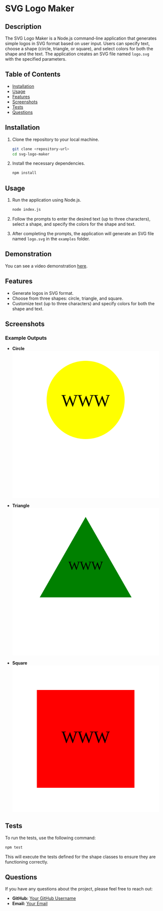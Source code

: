 # SVG Logo Maker

## Description

The SVG Logo Maker is a Node.js command-line application that generates simple logos in SVG format based on user input. Users can specify text, choose a shape (circle, triangle, or square), and select colors for both the shape and the text. The application creates an SVG file named `logo.svg` with the specified parameters.

## Table of Contents

- [Installation](#installation)
- [Usage](#usage)
- [Features](#features)
- [Screenshots](#screenshots)
- [Tests](#tests)
- [Questions](#questions)

## Installation

1. Clone the repository to your local machine.
    ```bash
    git clone <repository-url>
    cd svg-logo-maker
    ```

2. Install the necessary dependencies.
    ```bash
    npm install
    ```

## Usage

1. Run the application using Node.js.
    ```bash
    node index.js
    ```

2. Follow the prompts to enter the desired text (up to three characters), select a shape, and specify the colors for the shape and text.

3. After completing the prompts, the application will generate an SVG file named `logo.svg` in the `examples` folder.

## Demonstration
You can see a video demonstration [here](https://drive.google.com/file/d/1jXS0WZy69PlO-ZNHFdQ5AQ7rIhj5l4mV/view).

## Features

- Generate logos in SVG format.
- Choose from three shapes: circle, triangle, and square.
- Customize text (up to three characters) and specify colors for both the shape and text.

## Screenshots

### Example Outputs
- **Circle**  
![Circle](examples/circle-logo.svg)

- **Triangle**  
![Triangle](examples/triangle-logo.svg)

- **Square**  
![Square](examples/square-logo.svg)

## Tests

To run the tests, use the following command:
```bash
npm test
```
This will execute the tests defined for the shape classes to ensure they are functioning correctly.

## Questions

If you have any questions about the project, please feel free to reach out:

- **GitHub:** [Your GitHub Username](https://github.com/valyastriz)
- **Email:** [Your Email](mailto:your-valyastriz@gmail.com)
